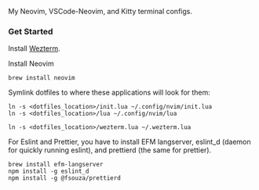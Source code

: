 My Neovim, VSCode-Neovim, and Kitty terminal configs.
  
### Get Started
Install [Wezterm](https://wezterm.org/index.html).

Install Neovim
```
brew install neovim
```

Symlink dotfiles to where these applications will look for them:
               
```
ln -s <dotfiles_location>/init.lua ~/.config/nvim/init.lua
ln -s <dotfiles_location>/lua ~/.config/nvim/lua

ln -s <dotfiles_location>/wezterm.lua ~/.wezterm.lua
```

For Eslint and Prettier, you have to install EFM langserver, eslint_d (daemon for quickly running eslint), and prettierd (the same for prettier).

```
brew install efm-langserver
npm install -g eslint_d
npm install -g @fsouza/prettierd
```
                  
